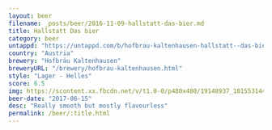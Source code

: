 ```yaml
---
layout: beer
filename: _posts/beer/2016-11-09-hallstatt-das-bier.md
title: Hallstatt Das bier
category: beer
untappd: "https://untappd.com/b/hofbrau-kaltenhausen-hallstatt--das-bier-/668924"
country: "Austria"
brewery: "Hofbräu Kaltenhausen"
breweryURL: "/brewery/hofbrau-kaltenhausen.html"
style: "Lager - Helles"
score: 6.5
img: https://scontent.xx.fbcdn.net/v/t1.0-0/p480x480/19148937_10155314456903745_1844042501606059112_n.jpg?_nc_cat=102&_nc_ht=scontent.xx&oh=687c4a0098614ca1cd2dc9bb4effa9e5&oe=5CAE2E7C
beer-date: "2017-06-15"
desc: "Really smooth but mostly flavourless"
permalink: /beer/:title.html
---
```


